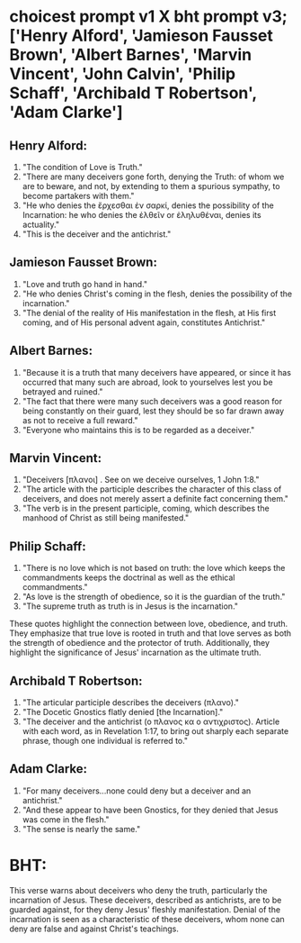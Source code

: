 # choicest prompt v1 X bht prompt v3; ['Henry Alford', 'Jamieson Fausset Brown', 'Albert Barnes', 'Marvin Vincent', 'John Calvin', 'Philip Schaff', 'Archibald T Robertson', 'Adam Clarke']

## Henry Alford:
1. "The condition of Love is Truth."
2. "There are many deceivers gone forth, denying the Truth: of whom we are to beware, and not, by extending to them a spurious sympathy, to become partakers with them."
3. "He who denies the ἔρχεσθαι ἐν σαρκί, denies the possibility of the Incarnation: he who denies the ἐλθεῖν or ἐληλυθέναι, denies its actuality."
4. "This is the deceiver and the antichrist."

## Jamieson Fausset Brown:
1. "Love and truth go hand in hand."
2. "He who denies Christ's coming in the flesh, denies the possibility of the incarnation."
3. "The denial of the reality of His manifestation in the flesh, at His first coming, and of His personal advent again, constitutes Antichrist."

## Albert Barnes:
1. "Because it is a truth that many deceivers have appeared, or since it has occurred that many such are abroad, look to yourselves lest you be betrayed and ruined."
2. "The fact that there were many such deceivers was a good reason for being constantly on their guard, lest they should be so far drawn away as not to receive a full reward."
3. "Everyone who maintains this is to be regarded as a deceiver."

## Marvin Vincent:
1. "Deceivers [πλανοι] . See on we deceive ourselves, 1 John 1:8."
2. "The article with the participle describes the character of this class of deceivers, and does not merely assert a definite fact concerning them."
3. "The verb is in the present participle, coming, which describes the manhood of Christ as still being manifested."

## Philip Schaff:
1. "There is no love which is not based on truth: the love which keeps the commandments keeps the doctrinal as well as the ethical commandments."
2. "As love is the strength of obedience, so it is the guardian of the truth."
3. "The supreme truth as truth is in Jesus is the incarnation."

These quotes highlight the connection between love, obedience, and truth. They emphasize that true love is rooted in truth and that love serves as both the strength of obedience and the protector of truth. Additionally, they highlight the significance of Jesus' incarnation as the ultimate truth.

## Archibald T Robertson:
1. "The articular participle describes the deceivers (πλανο)." 
2. "The Docetic Gnostics flatly denied [the Incarnation]." 
3. "The deceiver and the antichrist (ο πλανος κα ο αντιχριστος). Article with each word, as in Revelation 1:17, to bring out sharply each separate phrase, though one individual is referred to."

## Adam Clarke:
1. "For many deceivers...none could deny but a deceiver and an antichrist." 
2. "And these appear to have been Gnostics, for they denied that Jesus was come in the flesh." 
3. "The sense is nearly the same."


# BHT:
This verse warns about deceivers who deny the truth, particularly the incarnation of Jesus. These deceivers, described as antichrists, are to be guarded against, for they deny Jesus' fleshly manifestation. Denial of the incarnation is seen as a characteristic of these deceivers, whom none can deny are false and against Christ's teachings.